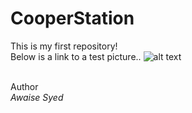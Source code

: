 # CooperStation
This is my first repository!
<br>
Below is a link to a test picture..
![alt text](https://github.com/awaise-ahmed/CooperStation/blob/main/1701668201937.gif)

<br>
Author<br>
<i>Awaise Syed</i>
